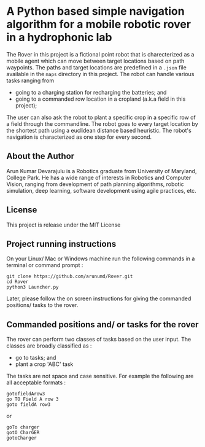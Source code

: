 # A Python based simple navigation algorithm for a mobile robotic rover in a hydrophonic lab

The Rover  in this project is a fictional point robot that is charecterized as a mobile agent which can move between target locations based on path
waypoints. The paths and target locations are predefined in a `.json` file available in the `maps` directory in this project. The robot can handle
various tasks ranging from
- going to a charging station for recharging the batteries; and
- going to a commanded row location in a cropland (a.k.a field in this project);

The user can also ask the robot to plant a specific crop in a specific row of a field through the commandline. The robot goes to every target
location by the shortest path using a euclidean distance based heuristic. The robot's navigation is characterized as one step for every second.

## About the Author

Arun Kumar Devarajulu is a Robotics graduate from University of Maryland, College Park. He has a wide range of interests in Robotics and Computer Vision,
ranging from development of path planning algorithms, robotic simulation, deep learning, software development using agile practices, etc.

## License

This project is release under the MIT License

## Project running instructions

On your Linux/ Mac or Windows machine run the following commands in a terminal or command prompt :
```
git clone https://github.com/arunumd/Rover.git
cd Rover
python3 Launcher.py
```

Later, please follow the on screen instructions for giving the commanded positions/ tasks to the rover.

## Commanded positions and/ or tasks for the rover

The rover can perform two classes of tasks based on the user input. The classes are broadly classified as :
- go to tasks; and
- plant a crop 'ABC' task

The tasks are not space and case sensitive. For example the following are all acceptable formats :
```
gotofieldArow3
go TO Field A row 3
goto fieldA row3
```

or

```
goTo charger
gotO CharGER
gotoCharger
```
